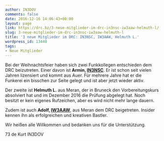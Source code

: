 ```yaml
---
author: IN3DOV
comments: false
date: 2016-12-16 14:06:43+00:00
layout: page
link: https://drc.bz/3-neue-mitglieder-im-drc-in3nsc-iw3aaw-helmuth-l/
slug: 3-neue-mitglieder-im-drc-in3nsc-iw3aaw-helmuth-l
title: '3 neue Mitglieder im DRC: IN3NSC, IW3AAW, Helmuth L.'
wordpress_id: 13440
tags:
- Neue Mitglieder
---
```


Bei der Weihnachtsfeier haben sich zwei Funkkollegen entschieden dem DRC beizutreten. Einer davon ist **Armin, [IN3NSC](http://www.qrz.com/db/IN3NSC)**. Er ist schon seit vielen Jahren lizensiert und kommt aus Auer. Für mehrere Jahre hat er die Funkerei ein bisschen zur Seite gelegt und ist aber jetzt wieder aktiv.

Der zweite ist **Helmuth L.** aus Meran, der in Bruneck den Vorbereitungskurs absolviert hat und im Dezember 2016 die Prüfung abgelegt hat. Noch besitzt er kein eigenes Rufzeichen, aber es wird nicht mehr lange dauern.

Zudem ist auch **Adolf, [IW3AAW](https://www.qrz.com/lookup/iw3aaw)**, aus Meran dem DRC beigetreten. Insider kennen ihn als erfolgreichen und kreativen Bastler.

Wir heißen alle Willkommen und bedanken uns für die Unterstützung.

73 de Kurt IN3DOV
